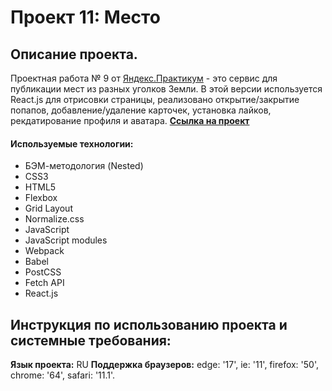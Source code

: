 # Проект 11: Место

## Описание проекта.
Проектная работа № 9 от [Яндекс.Практикум](https://praktikum.yandex.ru/) - это сервис для публикации мест из разных уголков Земли. В этой версии используется React.js для отрисовки страницы, реализовано открытие/закрытие попапов, добавление/удаление карточек, установка лайков,  рекдатирование профиля и аватара.
[**Ссылка на проект**](https://rinata0912.github.io/mesto-react/)
#### Используемые технологии:
* БЭМ-методология (Nested)
* CSS3
* HTML5
* Flexbox
* Grid Layout
* Normalize.css
* JavaScript
* JavaScript modules
* Webpack
* Babel
* PostCSS
* Fetch API
* React.js
## Инструкция по использованию проекта и системные требования:
**Язык проекта:** RU
**Поддержка браузеров:** edge: '17', ie: '11', firefox: '50', chrome: '64', safari: '11.1'.
